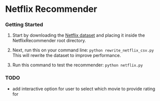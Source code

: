 # Netflix Recommender

### Getting Started
1. Start by downloading the [Netflix dataset](https://www.kaggle.com/netflix-inc/netflix-prize-data#) and placing it inside the NetflixRecommender root directory.

2. Next, run this on your command line: `python rewrite_netflix_csv.py` This will rewrite the dataset to improve performance.

3. Run this command to test the recommender: `python netflix.py`


### TODO
* add interactive option for user to select which movie to provide rating for
